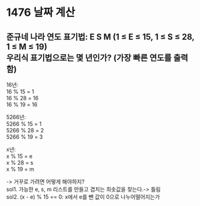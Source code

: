 1476 날짜 계산
================
준규네 나라 연도 표기법: E S M (1 ≤ E ≤ 15, 1 ≤ S ≤ 28, 1 ≤ M ≤ 19)  
우리식 표기법으로는 몇 년인가? (가장 빠른 연도를 출력함)  
-----------------------

16년:  
16 % 15 = 1  
16 % 28 = 16  
16 % 19 = 16  
  
5266년:  
5266 % 15 = 1  
5266 % 28 = 2  
5266 % 19 = 3  
  
x년:  
x % 15 = e  
x % 28 = s  
x % 19 = m  
  
-> 거꾸로 가려면 어떻게 해야하지?  
sol1. 가능한 e, s, m 리스트를 만들고 겹치는 최솟값을 찾는다.-> 틀림  
sol2. (x - e) % 15 == 0: x에서 e를 뺀 값이 0으로 나누어떨어지는가  
